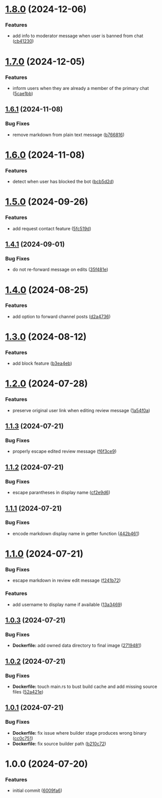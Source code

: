 # [1.8.0](https://github.com/DASPRiD/telegram-bouncer-bot/compare/v1.7.0...v1.8.0) (2024-12-06)


### Features

* add info to moderator message when user is banned from chat ([cb41230](https://github.com/DASPRiD/telegram-bouncer-bot/commit/cb41230e254ed59ad5067671ab1aa739185b5282))

# [1.7.0](https://github.com/DASPRiD/telegram-bouncer-bot/compare/v1.6.1...v1.7.0) (2024-12-05)


### Features

* inform users when they are already a member of the primary chat ([5cae1bb](https://github.com/DASPRiD/telegram-bouncer-bot/commit/5cae1bba83356968cdbc64ae292f25614c752320))

## [1.6.1](https://github.com/DASPRiD/telegram-bouncer-bot/compare/v1.6.0...v1.6.1) (2024-11-08)


### Bug Fixes

* remove markdown from plain text message ([b766816](https://github.com/DASPRiD/telegram-bouncer-bot/commit/b76681631da9d0eed65979af2851624f0b584882))

# [1.6.0](https://github.com/DASPRiD/telegram-bouncer-bot/compare/v1.5.0...v1.6.0) (2024-11-08)


### Features

* detect when user has blocked the bot ([bcb5d2d](https://github.com/DASPRiD/telegram-bouncer-bot/commit/bcb5d2db1433717c6ee64378a0deb914218818cf))

# [1.5.0](https://github.com/DASPRiD/telegram-bouncer-bot/compare/v1.4.1...v1.5.0) (2024-09-26)


### Features

* add request contact feature ([5fc519d](https://github.com/DASPRiD/telegram-bouncer-bot/commit/5fc519d35f0a7c8c655c20df1a3453369cab7ce0))

## [1.4.1](https://github.com/DASPRiD/telegram-bouncer-bot/compare/v1.4.0...v1.4.1) (2024-09-01)


### Bug Fixes

* do not re-forward message on edits ([35f481e](https://github.com/DASPRiD/telegram-bouncer-bot/commit/35f481e09850c91944f1efb1bf4ff51e2f39eecc))

# [1.4.0](https://github.com/DASPRiD/telegram-bouncer-bot/compare/v1.3.0...v1.4.0) (2024-08-25)


### Features

* add option to forward channel posts ([d2a4736](https://github.com/DASPRiD/telegram-bouncer-bot/commit/d2a47361dbd792cfc189fe70b794de6535e90d0a))

# [1.3.0](https://github.com/DASPRiD/telegram-bouncer-bot/compare/v1.2.0...v1.3.0) (2024-08-12)


### Features

* add block feature ([b3ea4eb](https://github.com/DASPRiD/telegram-bouncer-bot/commit/b3ea4ebef36e3e96729a7ab150f3b43ae6cfaa86))

# [1.2.0](https://github.com/DASPRiD/telegram-bouncer-bot/compare/v1.1.3...v1.2.0) (2024-07-28)


### Features

* preserve original user link when editing review message ([1a54f0a](https://github.com/DASPRiD/telegram-bouncer-bot/commit/1a54f0a65a849bd3bf92945077f9dc3cfd0a57a3))

## [1.1.3](https://github.com/DASPRiD/telegram-bouncer-bot/compare/v1.1.2...v1.1.3) (2024-07-21)


### Bug Fixes

* properly escape edited review message ([f6f3ce9](https://github.com/DASPRiD/telegram-bouncer-bot/commit/f6f3ce93de15b1891328981d647018a0baef761f))

## [1.1.2](https://github.com/DASPRiD/telegram-bouncer-bot/compare/v1.1.1...v1.1.2) (2024-07-21)


### Bug Fixes

* escape parantheses in display name ([cf2e9d6](https://github.com/DASPRiD/telegram-bouncer-bot/commit/cf2e9d68b959d36a6870c78e2375c9b3310cb3e6))

## [1.1.1](https://github.com/DASPRiD/telegram-bouncer-bot/compare/v1.1.0...v1.1.1) (2024-07-21)


### Bug Fixes

* encode markdown display name in getter function ([442b461](https://github.com/DASPRiD/telegram-bouncer-bot/commit/442b461fbba20da1ff76c1c4db3ec453b33687ab))

# [1.1.0](https://github.com/DASPRiD/telegram-bouncer-bot/compare/v1.0.3...v1.1.0) (2024-07-21)


### Bug Fixes

* escape markdown in review edit message ([f241b72](https://github.com/DASPRiD/telegram-bouncer-bot/commit/f241b7224acfed9b687038ea110589c760d69f57))


### Features

* add username to display name if available ([13a3469](https://github.com/DASPRiD/telegram-bouncer-bot/commit/13a3469bf89627e1df0956ddad2ffb13e3b8470b))

## [1.0.3](https://github.com/DASPRiD/telegram-bouncer-bot/compare/v1.0.2...v1.0.3) (2024-07-21)


### Bug Fixes

* **Dockerfile:** add owned data directory to final image ([2719481](https://github.com/DASPRiD/telegram-bouncer-bot/commit/27194810c9dfd49064ac9f98fb88b2b567e641ea))

## [1.0.2](https://github.com/DASPRiD/telegram-bouncer-bot/compare/v1.0.1...v1.0.2) (2024-07-21)


### Bug Fixes

* **Dockerfile:** touch main.rs to bust build cache and add missing source files ([52a421e](https://github.com/DASPRiD/telegram-bouncer-bot/commit/52a421e7206a28f6429a602ca1d68bc47321f8df))

## [1.0.1](https://github.com/DASPRiD/telegram-bouncer-bot/compare/v1.0.0...v1.0.1) (2024-07-21)


### Bug Fixes

* **Dockerfile:** fix issue where builder stage produces wrong binary ([cc0c751](https://github.com/DASPRiD/telegram-bouncer-bot/commit/cc0c75184801e5bdf8815e511274d5df4064c07a))
* **Dockerfile:** fix source builder path ([b210c72](https://github.com/DASPRiD/telegram-bouncer-bot/commit/b210c7294751176bf30cee193df25a2fa519177d))

# 1.0.0 (2024-07-20)


### Features

* initial commit ([6009fa6](https://github.com/DASPRiD/telegram-bouncer-bot/commit/6009fa60ea7b7d346fcc57f5b3341aa4bf3704b5))
